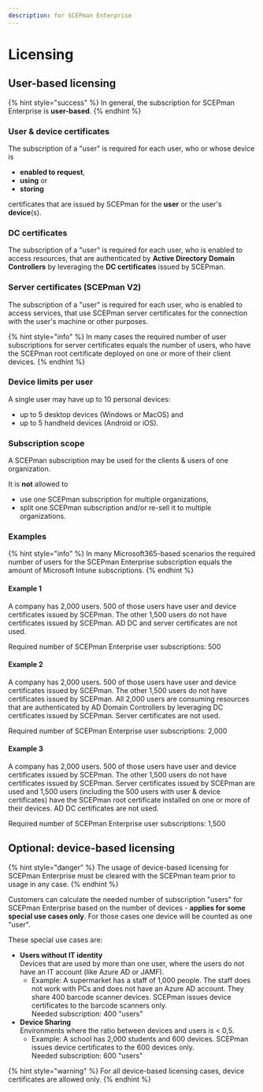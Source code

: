```yaml
---
description: for SCEPman Enterprise
---
```


# Licensing

## User-based licensing

{% hint style="success" %}
In general, the subscription for SCEPman Enterprise is **user-based**. 
{% endhint %}

### User & device certificates

The subscription of a "user" is required for each user, who or whose device is 

* **enabled to request**, 
* **using** or 
* **storing** 

certificates that are issued by SCEPman for the **user** or the user's **device**(s).

### DC certificates

The subscription of a "user" is required for each user, who is enabled to access resources, that are authenticated by **Active Directory Domain Controllers** by leveraging the **DC certificates** issued by SCEPman.

### Server certificates (SCEPman V2)

The subscription of a "user" is required for each user, who is enabled to access services, that use SCEPman server certificates for the connection with the user's machine or other purposes.

{% hint style="info" %}
In many cases the required number of user subscriptions for server certificates equals the number of users, who have the SCEPman root certificate deployed on one or more of their client devices.
{% endhint %}

### Device limits per user

A single user may have up to 10 personal devices:

* up to 5 desktop devices (Windows or MacOS) and
* up to 5 handheld devices (Android or iOS).

### Subscription scope

A SCEPman subscription may be used for the clients & users of one organization. 

It is **not** allowed to 

* use one SCEPman subscription for multiple organizations,
* split one SCEPman subscription and/or re-sell it to multiple organizations.

### Examples

{% hint style="info" %}
In many Microsoft365-based scenarios the required number of users for the SCEPman Enterprise subscription equals the amount of Microsoft Intune subscriptions.
{% endhint %}

#### Example 1

A company has 2,000 users. 500 of those users have user and device certificates issued by SCEPman. The other 1,500 users do not have certificates issued by SCEPman. AD DC and server certificates are not used.

Required number of SCEPman Enterprise user subscriptions: 500

#### Example 2

A company has 2,000 users. 500 of those users have user and device certificates issued by SCEPman. The other 1,500 users do not have certificates issued by SCEPman. All 2,000 users are consuming resources that are authenticated by AD Domain Controllers by leveraging DC certificates issued by SCEPman. Server certificates are not used.

Required number of SCEPman Enterprise user subscriptions: 2,000

#### Example 3

A company has 2,000 users. 500 of those users have user and device certificates issued by SCEPman. The other 1,500 users do not have certificates issued by SCEPman. Server certificates issued by SCEPman are used and 1,500 users (including the 500 users with user & device certificates) have the SCEPman root certificate installed on one or more of their devices. AD DC certificates are not used.

Required number of SCEPman Enterprise user subscriptions: 1,500

## Optional: device-based licensing

{% hint style="danger" %}
The usage of device-based licensing for SCEPman Enterprise must be cleared with the SCEPman team prior to usage in any case.
{% endhint %}

Customers can calculate the needed number of subscription "users" for SCEPman Enterprise based on the number of devices - **applies for some special use cases only**. For those cases one device will be counted as one "user". 

These special use cases are:

* **Users without IT identity**\
  Devices that are used by more than one user, where the users do not have an IT account (like Azure AD or JAMF).
  * Example: A supermarket has a staff of 1,000 people. The staff does not work with PCs and does not have an Azure AD account. They share 400 barcode scanner devices. SCEPman issues device certificates to the barcode scanners only. \
    Needed subscription: 400 "users"
* **Device Sharing**\
  Environments where the ratio between devices and users is < 0,5.
  * Example: A school has 2,000 students and 600 devices. SCEPman issues device certificates to the 600 devices only.\
    Needed subscription: 600 "users" 

{% hint style="warning" %}
For all device-based licensing cases, device certificates are allowed only.
{% endhint %}

